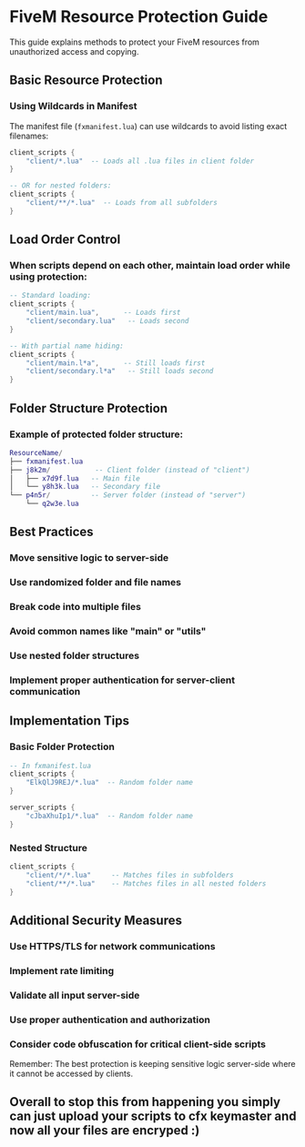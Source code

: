 # FiveM Resource Protection Guide

This guide explains methods to protect your FiveM resources from unauthorized access and copying.

## Basic Resource Protection

### Using Wildcards in Manifest
The manifest file (`fxmanifest.lua`) can use wildcards to avoid listing exact filenames:

```lua
client_scripts {
    "client/*.lua"  -- Loads all .lua files in client folder
}

-- OR for nested folders:
client_scripts {
    "client/**/*.lua"  -- Loads from all subfolders
}
```

## Load Order Control
### When scripts depend on each other, maintain load order while using protection:

```lua
-- Standard loading:
client_scripts {
    "client/main.lua",      -- Loads first
    "client/secondary.lua"   -- Loads second
}

-- With partial name hiding:
client_scripts {
    "client/main.l*a",      -- Still loads first
    "client/secondary.l*a"   -- Still loads second
}
```

## Folder Structure Protection
### Example of protected folder structure:

```lua
ResourceName/
├── fxmanifest.lua
├── j8k2m/           -- Client folder (instead of "client")
│   ├── x7d9f.lua   -- Main file
│   └── y8h3k.lua   -- Secondary file
└── p4n5r/          -- Server folder (instead of "server")
    └── q2w3e.lua
```

## Best Practices

### Move sensitive logic to server-side
### Use randomized folder and file names
### Break code into multiple files
### Avoid common names like "main" or "utils"
### Use nested folder structures
### Implement proper authentication for server-client communication

## Implementation Tips
### Basic Folder Protection

```lua
-- In fxmanifest.lua
client_scripts {
    "ElkQlJ9REJ/*.lua"  -- Random folder name
}

server_scripts {
    "cJbaXhuIp1/*.lua"  -- Random folder name
}
```

### Nested Structure

```lua
client_scripts {
    "client/*/*.lua"     -- Matches files in subfolders
    "client/**/*.lua"    -- Matches files in all nested folders
}
```

## Additional Security Measures
### Use HTTPS/TLS for network communications
### Implement rate limiting
### Validate all input server-side
### Use proper authentication and authorization
### Consider code obfuscation for critical client-side scripts

Remember: The best protection is keeping sensitive logic server-side where it cannot be accessed by clients.

## Overall to stop this from happening you simply can just upload your scripts to cfx keymaster and now all your files are encryped :)
